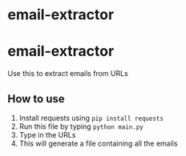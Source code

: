# email-extractor
# email-extractor
Use this to extract emails from URLs

## How to use
1. Install requests using `pip install requests`
2. Run this file by typing `python main.py`
3. Type in the URLs
4. This will generate a file containing all the emails
